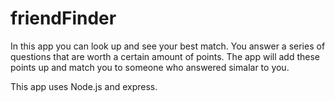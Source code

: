 # friendFinder

In this app you can look up and see your best match.
You answer a series of questions that are worth a certain amount of points.
The app will add these points up and match you to someone who answered simalar to you.

This app uses Node.js and express.